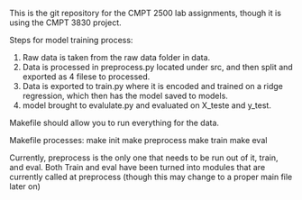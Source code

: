 This is the git repository for the CMPT 2500 lab assignments, though it is using the CMPT 3830 project.

Steps for model training process:

1. Raw data is taken from the raw data folder in data.
2. Data is processed in preprocess.py located under src, and then split and exported as 4 filese to processed.
3. Data is exported to train.py where it is encoded and trained on a ridge regression, which then has the model saved to models.
4. model brought to evalulate.py and evaluated on X_teste and y_test.

Makefile should allow you to run everything for the data.

Makefile processes:
make init
make preprocess
make train
make eval

Currently,  preprocess is the only one that needs to be run out of it, train, and eval. Both Train and eval have been turned
into modules that are currently called at preprocess (though this may change to a proper main file later on)